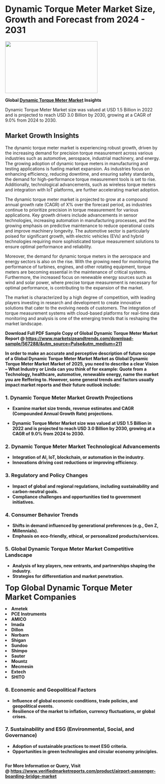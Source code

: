 <H1>Dynamic Torque Meter Market Size, Growth and Forecast from 2024 - 2031</H1><img class="aligncenter size-medium wp-image-584254" src="https://thirdeyenews.in/wp-content/uploads/2024/09/Global-Market-Research-300x168.jpeg" alt="" width="300" height="168" /><p><strong>Global&nbsp;<a href="https://www.marketsizeandtrends.com/download-sample/567288/&amp;utm_source=Pulse&amp;utm_medium=211">Dynamic Torque Meter Market</a> Insights</strong></p><p>Dynamic Torque Meter Market size was valued at USD 1.5 Billion in 2022 and is projected to reach USD 3.0 Billion by 2030, growing at a CAGR of 9.0% from 2024 to 2030.</p><p><h2>Market Growth Insights</h2> <p>The dynamic torque meter market is experiencing robust growth, driven by the increasing demand for precision torque measurement across various industries such as automotive, aerospace, industrial machinery, and energy. The growing adoption of dynamic torque meters in manufacturing and testing applications is fueling market expansion. As industries focus on enhancing efficiency, reducing downtime, and ensuring safety standards, the demand for high-performance torque measurement tools is set to rise. Additionally, technological advancements, such as wireless torque meters and integration with IoT platforms, are further accelerating market adoption.</p> <p><strong></strong></p> <p>The dynamic torque meter market is projected to grow at a compound annual growth rate (CAGR) of X% over the forecast period, as industries continue to prioritize precision in torque measurement for various applications. Key growth drivers include advancements in sensor technologies, increasing automation in manufacturing processes, and the growing emphasis on predictive maintenance to reduce operational costs and improve machinery longevity. The automotive sector is particularly poised for significant growth, with electric vehicles (EVs) and hybrid technologies requiring more sophisticated torque measurement solutions to ensure optimal performance and reliability.</p> <p>Moreover, the demand for dynamic torque meters in the aerospace and energy sectors is also on the rise. With the growing need for monitoring the performance of turbines, engines, and other rotating equipment, torque meters are becoming essential in the maintenance of critical systems. Furthermore, the increased focus on renewable energy sources such as wind and solar power, where precise torque measurement is necessary for optimal performance, is contributing to the expansion of the market.</p> <p>The market is characterized by a high degree of competition, with leading players investing in research and development to create innovative solutions that cater to the evolving needs of customers. The integration of torque measurement systems with cloud-based platforms for real-time data monitoring and analysis is one of the emerging trends that is reshaping the market landscape.</p> <p><strong></p><p><span class=""><strong>Download Full PDF Sample Copy of Global Dynamic Torque Meter Market Report</strong> @ <a href="https://www.marketsizeandtrends.com/download-sample/567288/&amp;utm_source=Pulse&amp;utm_medium=211" target="_blank">https://www.marketsizeandtrends.com/download-sample/567288/&amp;utm_source=Pulse&amp;utm_medium=211</a></span></p><p>In order to make an accurate and perceptive description of future scope of a Global&nbsp;Dynamic Torque Meter Market Market as Global&nbsp;Dynamic Torque Meter Market Market of 2025, you need to describe a clear Vision &ndash; What Industry or Linda can you think of for example: Quote from a Technology, healthcare, automotive, renewable energy, name the market you are Reffering to. However, some general trends and factors usually impact market reports and their future outlook include:</p><h3>1.&nbsp;<strong>Dynamic Torque Meter Market Growth Projections</strong></h3><ul><li>Examine market size trends, revenue estimates and CAGR (Compounded Annual Growth Rate) projections.</li><li><p>Dynamic Torque Meter Market size was valued at USD 1.5 Billion in 2022 and is projected to reach USD 3.0 Billion by 2030, growing at a CAGR of 9.0% from 2024 to 2030.</p></li></ul><h3>2.&nbsp;<strong>Dynamic Torque Meter Market Technological Advancements</strong></h3><ul><li>Integration of AI, IoT, blockchain, or automation in the industry.</li><li>Innovations driving cost reductions or improving efficiency.</li></ul><h3>3.&nbsp;<strong>Regulatory and Policy Changes</strong></h3><ul><li>Impact of global and regional regulations, including sustainability and carbon-neutral goals.</li><li>Compliance challenges and opportunities tied to government initiatives.</li></ul><h3>4.&nbsp;<strong>Consumer Behavior Trends</strong></h3><ul><li>Shifts in demand influenced by generational preferences (e.g., Gen Z, Millennials).</li><li>Emphasis on eco-friendly, ethical, or personalized products/services.</li></ul><h3>5.&nbsp;<strong>Global Dynamic Torque Meter Market Competitive Landscape</strong></h3><ul><li>Analysis of key players, new entrants, and partnerships shaping the industry.</li><li>Strategies for differentiation and market penetration.</li></ul><p data-pm-slice="1 1 []"><span style="color: inherit; font-family: inherit; font-size: 25px;">Top Global Dynamic Torque Meter Market Companies</span></p><div class="" data-test-id=""><p><li>Ametek</li><li> PCE Instruments</li><li> AMICO</li><li> Imada</li><li> Dillon</li><li> Norbarn</li><li> Shigan</li><li> Sundoo</li><li> Shimpo</li><li> Sauter</li><li> Mountz</li><li> Mecmesin</li><li> Extech</li><li> SHITO</li></p></div><h3>6.&nbsp;<strong>Economic and Geopolitical Factors</strong></h3><ul><li>Influence of global economic conditions, trade policies, and geopolitical events.</li><li>Resilience of the market to inflation, currency fluctuations, or global crises.</li></ul><h3>7.&nbsp;<strong>Sustainability and ESG (Environmental, Social, and Governance)</strong></h3><ul><li>Adoption of sustainable practices to meet ESG criteria.</li><li>Opportunities in green technologies and circular economy principles.</li></ul><h2><strong style="font-size: 14px;">For More Information or Query, Visit @&nbsp;</strong><a style="background-color: #ffffff; font-size: 14px;" href="https://www.marketsizeandtrends.com/report/dynamic-torque-meter-market/" target="_blank">https://www.verifiedmarketreports.com/product/airport-passenger-boarding-bridge-market</a></h2>
